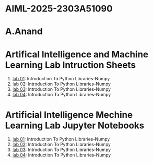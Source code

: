 # AIML-2025-2303A51090
# A.Anand
# Artifical Intelligence and Machine Learning Lab Intruction Sheets
1. [lab 01](https://github.com/2303A51090/AIML-2025/blob/main/AIML_A1.pdf): Introduction To Python Libraries-Numpy
1. [lab 02](https://github.com/2303A51090/AIML-2025/blob/main/AIML_A2.pdf): Introduction To Python Libraries-Numpy
1. [lab 03](): Introduction To Python Libraries-Numpy
1. [lab 04](): Introduction To Python Libraries-Numpy

# Artificial Intelligence Mechine Learning Lab Jupyter Notebooks
1. [lab 01](): Introduction To Python Libraries-Numpy
1. [lab 02](): Introduction To Python Libraries-Numpy
1. [lab 03](): Introduction To Python Libraries-Numpy
1. [lab 04](): Introduction To Python Libraries-Numpy
